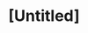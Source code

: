 ---
pid: fs291
title: "[Untitled]"
location_transcription: 
coordinates: "[-75.150346766447, 39.955596066996]"
zipcode: 
gen_neighborhood: 
neighborhood: 
outside_phl: 
age: 
age_range: 
instagram: 
image_file_name: fs_291.jpg
proposal_transcription: Dashoh
topic: Unknown
topic_summary: '0'
type: Other No Form
keywords_other: 
credit: 
image_labels: 
twitter: 
facebook: 
permalink: "/monuments/fs291/"
layout: item-page
---